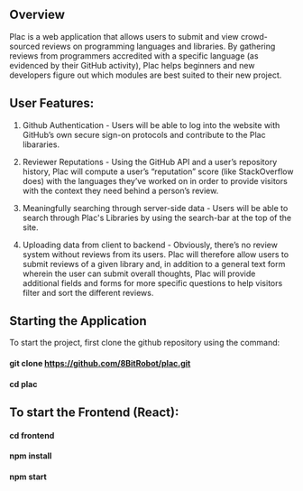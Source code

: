 ## Overview
Plac is a web application that allows users to submit and view crowd-sourced reviews on programming languages and libraries. By gathering reviews from programmers accredited with a specific language (as evidenced by their GitHub activity), Plac helps beginners and new developers figure out which modules are best suited to their new project.

## User Features:
1. Github Authentication - Users will be able to log into the website with GitHub’s own secure sign-on protocols and contribute to the Plac libararies.

2. Reviewer Reputations -  Using the GitHub API and a user’s repository history, Plac will compute a user’s “reputation” score (like StackOverflow does) with the languages they’ve worked on in order to provide visitors with the context they need behind a person’s review. 

3. Meaningfully searching through server-side data - Users will be able to search through Plac's Libraries by using the search-bar at the top of the site.

4. Uploading data from client to backend -  Obviously, there’s no review system without reviews from its users. Plac will therefore allow users to submit reviews of a given library and, in addition to a general text form wherein the user can submit overall thoughts, Plac will provide additional fields and forms for more specific questions to help visitors filter and sort the different reviews.

## Starting the Application
To start the project, first clone the github repository using the command:

#### git clone https://github.com/8BitRobot/plac.git

#### cd plac

## To start the Frontend (React):

#### cd frontend

#### npm install

#### npm start
